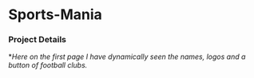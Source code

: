 # Sports-Mania

### Project Details
**Here on the first page I have dynamically seen the names, logos and a button of football clubs.*
